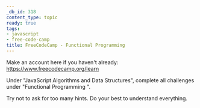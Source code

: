 ```yaml
---
_db_id: 318
content_type: topic
ready: true
tags:
- javascript
- free-code-camp
title: FreeCodeCamp - Functional Programming
---
```


Make an account here if you haven't already: https://www.freecodecamp.org/learn

Under "JavaScript Algorithms and Data Structures", complete all challenges under "Functional Programming ".

Try not to ask for too many hints. Do your best to understand everything.